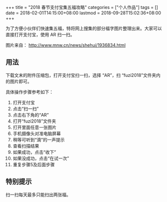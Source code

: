 +++
title = "2018 春节支付宝集五福攻略"
categories = ["个人作品"]
tags = []
date = 2018-02-01T14:15:00+08:00
lastmod = 2018-09-28T15:02:36+08:00
+++



为了方便小伙伴们快速集五福，特将网上搜集的部分福字图片整理出来。大家可以直接打开支付宝，使用 AR 扫一扫。

图片来自： <http://www.mnw.cn/news/shehui/1936834.html>

## 用法

下载文末的附件压缩包，打开支付宝扫一扫，选择 “AR”，扫 “fuzi2018”文件夹内的图片即可。

具体操作步骤参考如下：

1. 打开支付宝
2. 点击“扫一扫”
3. 点击右下角的“AR”
4. 打开“fuzi2018”文件夹
5. 打开里面任意一张图片
6. 手机摄像头对准电脑屏幕
7. 稍等可听到“滴”的一声提示
8. 查看扫描结果
9. 如果成功，点击“收下”
10. 如果没成功，点击“在试一次”
11. 重复步骤5及后面步骤


## 特别提示

扫一扫每天最多只能扫出两张福。

